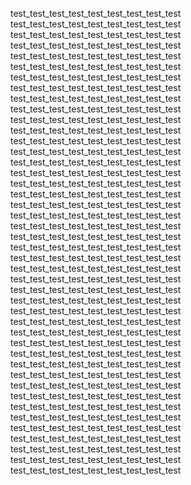 test_test_test_test_test_test_test_test_test
test_test_test_test_test_test_test_test_test
test_test_test_test_test_test_test_test_test
test_test_test_test_test_test_test_test_test
test_test_test_test_test_test_test_test_test
test_test_test_test_test_test_test_test_test
test_test_test_test_test_test_test_test_test
test_test_test_test_test_test_test_test_test
test_test_test_test_test_test_test_test_test
test_test_test_test_test_test_test_test_test
test_test_test_test_test_test_test_test_test
test_test_test_test_test_test_test_test_test
test_test_test_test_test_test_test_test_test
test_test_test_test_test_test_test_test_test
test_test_test_test_test_test_test_test_test
test_test_test_test_test_test_test_test_test
test_test_test_test_test_test_test_test_test
test_test_test_test_test_test_test_test_test
test_test_test_test_test_test_test_test_test
test_test_test_test_test_test_test_test_test
test_test_test_test_test_test_test_test_test
test_test_test_test_test_test_test_test_test
test_test_test_test_test_test_test_test_test
test_test_test_test_test_test_test_test_test
test_test_test_test_test_test_test_test_test
test_test_test_test_test_test_test_test_test
test_test_test_test_test_test_test_test_test
test_test_test_test_test_test_test_test_test
test_test_test_test_test_test_test_test_test
test_test_test_test_test_test_test_test_test
test_test_test_test_test_test_test_test_test
test_test_test_test_test_test_test_test_test
test_test_test_test_test_test_test_test_test
test_test_test_test_test_test_test_test_test
test_test_test_test_test_test_test_test_test
test_test_test_test_test_test_test_test_test
test_test_test_test_test_test_test_test_test
test_test_test_test_test_test_test_test_test
test_test_test_test_test_test_test_test_test
test_test_test_test_test_test_test_test_test
test_test_test_test_test_test_test_test_test
test_test_test_test_test_test_test_test_test
test_test_test_test_test_test_test_test_test
test_test_test_test_test_test_test_test_test